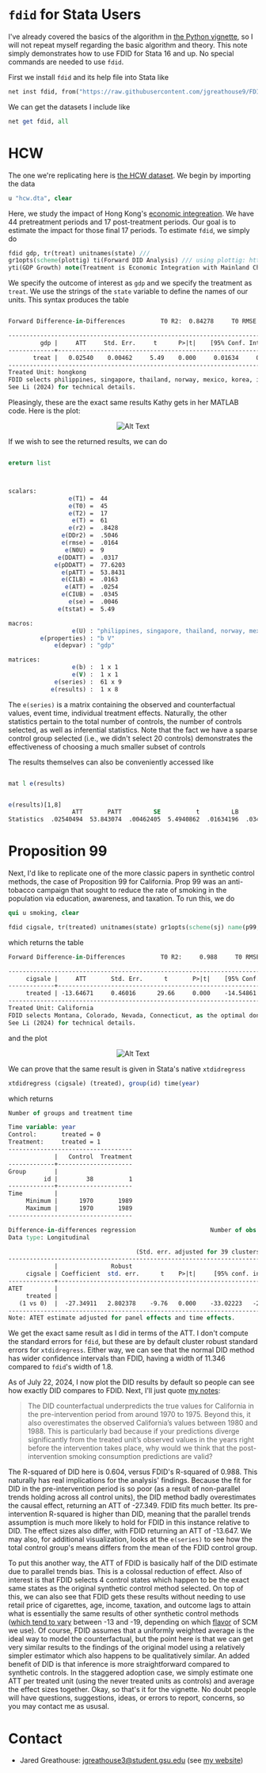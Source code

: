 # ```fdid``` for Stata Users

I've already covered the basics of the algorithm in [the Python vignette](https://github.com/jgreathouse9/FDIDTutorial/blob/main/Vignette.md), so I will not repeat myself regarding the basic algorithm and theory. This note simply demonstrates how to use FDID for Stata 16 and up. No special commands are needed to use ```fdid```.

First we install ```fdid``` and its help file into Stata like

```stata
net inst fdid, from("https://raw.githubusercontent.com/jgreathouse9/FDIDTutorial/main") replace
```
We can get the datasets I include like
```stata
net get fdid, all
```
# HCW

The one we're replicating here is [the HCW dataset](https://doi.org/10.1002/jae.1230). We begin by importing the data

```stata
u "hcw.dta", clear
```

Here, we study the impact of Hong Kong's [economic integreation](https://www.henleyglobal.com/residence-investment/hong-kong/cepa-hong-kong-china). We have 44 pretreatment periods and 17 post-treatment periods. Our goal is to estimate the impact for those final 17 periods. To estimate ```fdid```, we simply do
```stata
fdid gdp, tr(treat) unitnames(state) ///
gr1opts(scheme(plottig) ti(Forward DID Analysis) /// using plottig: https://www.stata.com/meeting/switzerland16/slides/bischof-switzerland16.pdf
yti(GDP Growth) note(Treatment is Economic Integration with Mainland China) legend(order(1 "Hong Kong" 2 "FDID Counterfactual") pos(12)))
```
We specify the outcome of interest as ```gdp``` and we specify the treatment as ```treat```. We use the strings of the ```state``` variable to define the names of our units. This syntax produces the table
```stata

Forward Difference-in-Differences          T0 R2:  0.84278     T0 RMSE:  0.01638

-----------------------------------------------------------------------------
         gdp |     ATT     Std. Err.     t      P>|t|    [95% Conf. Interval]
-------------+---------------------------------------------------------------
       treat |   0.02540    0.00462     5.49    0.000     0.01634     0.03447
-----------------------------------------------------------------------------
Treated Unit: hongkong
FDID selects philippines, singapore, thailand, norway, mexico, korea, indonesia, newzealand, malaysia, as the optimal donors.
See Li (2024) for technical details.
```

Pleasingly, these are the exact same results Kathy gets in her MATLAB code. Here is the plot:
<p align="center">
  <img src="fithongkong.png" alt="Alt Text">
</p>

If we wish to see the returned results, we can do
```stata

ereturn list



scalars:
                 e(T1) =  44
                 e(T0) =  45
                 e(T2) =  17
                  e(T) =  61
                 e(r2) =  .8428
               e(DDr2) =  .5046
               e(rmse) =  .0164
                e(N0U) =  9
              e(DDATT) =  .0317
             e(pDDATT) =  77.6203
               e(pATT) =  53.8431
               e(CILB) =  .0163
                e(ATT) =  .0254
               e(CIUB) =  .0345
                 e(se) =  .0046
              e(tstat) =  5.49

macros:
                  e(U) : "philippines, singapore, thailand, norway, mexico, korea, indonesia, newzealand, malaysia,"
         e(properties) : "b V"
             e(depvar) : "gdp"

matrices:
                  e(b) :  1 x 1
                  e(V) :  1 x 1
             e(series) :  61 x 9
            e(results) :  1 x 8

```
The ```e(series)``` is a matrix containing the observed and counterfactual values, event time, individual treatment effects. Naturally, the other statistics pertain to the total number of controls, the number of controls selected, as well as inferential statistics. Note that the fact we have a sparse control group selected (i.e., we didn't select 20 controls) demonstrates the effectiveness of choosing a much smaller subset of controls

The results themselves can also be conveniently accessed like
```stata

mat l e(results)


e(results)[1,8]
                  ATT       PATT         SE          t         LB         UB         R2       RMSE
Statistics  .02540494  53.843074  .00462405  5.4940862  .01634196  .03446791   .8427835     .01638

```

# Proposition 99

Next, I'd like to replicate one of the more classic papers in synthetic control methods, the case of Proposition 99 for California. Prop 99 was an anti-tobacco campaign that sought to reduce the rate of smoking in the population via education, awareness, and taxation. To run this, we do

```stata
qui u smoking, clear

fdid cigsale, tr(treated) unitnames(state) gr1opts(scheme(sj) name(p99, replace))
```
which returns the table
```stata
Forward Difference-in-Differences          T0 R2:     0.988     T0 RMSE:     1.282

-----------------------------------------------------------------------------------------
     cigsale |     ATT       Std. Err.      t       P>|t|    [95% Conf. Interval]
-------------+---------------------------------------------------------------------------
     treated | -13.64671     0.46016      29.66     0.000    -14.54861  -12.74481
-----------------------------------------------------------------------------------------
Treated Unit: California
FDID selects Montana, Colorado, Nevada, Connecticut, as the optimal donors.
See Li (2024) for technical details.
```
and the plot
<p align="center">
  <img src="FDIDP99Update.png" alt="Alt Text">
</p>

We can prove that the same result is given in Stata's native ```xtdidregress```

```stata
xtdidregress (cigsale) (treated), group(id) time(year)
```
which returns
```stata
Number of groups and treatment time

Time variable: year
Control:       treated = 0
Treatment:     treated = 1
-----------------------------------
             |   Control  Treatment
-------------+---------------------
Group        |
          id |        38          1
-------------+---------------------
Time         |
     Minimum |      1970       1989
     Maximum |      1970       1989
-----------------------------------

Difference-in-differences regression                     Number of obs = 1,209
Data type: Longitudinal

                                    (Std. err. adjusted for 39 clusters in id)
------------------------------------------------------------------------------
             |               Robust
     cigsale | Coefficient  std. err.      t    P>|t|     [95% conf. interval]
-------------+----------------------------------------------------------------
ATET         |
     treated |
   (1 vs 0)  |  -27.34911   2.802378    -9.76   0.000    -33.02223   -21.67599
------------------------------------------------------------------------------
Note: ATET estimate adjusted for panel effects and time effects.
```
We get the exact same result as I did in terms of the ATT. I don't compute the standard errors for ```fdid```, but these are by default cluster robust standard errors for ```xtdidregress```. Either way, we can see that the normal DID method has wider confidence intervals than FDID, having a width of 11.346 compared to ```fdid```'s width of 1.8.

As of July 22, 2024, I now plot the DID results by default so people can see how exactly DID compares to FDID. Next, I'll just quote [my notes](https://jgreathouse9.github.io/GSUmetricspolicy/treatmenteffects.html):

> The DID counterfactual underpredicts the true values for California in the pre-intervention period from around 1970 to 1975. Beyond this, it also overestimates the observed California’s values between 1980 and 1988. This is particularly bad because if your predictions diverge significantly from the treated unit’s observed values in the years right before the intervention takes place, why would we think that the post-intervention smoking consumption predictions are valid?

The R-squared of DID here is 0.604, versus FDID's R-squared of 0.988. This naturally has real implications for the analysis' findings. Because the fit for DID in the pre-intervention period is so poor (as a result of non-parallel trends holding across all control units), the DID method badly overestimates the causal effect, returning an ATT of -27.349. FDID fits much better. Its pre-intervention R-squared is higher than DID, meaning that the parallel trends assumption is much more likely to hold for FDID in this instance relative to DID. The effect sizes also differ, with FDID returning an ATT of -13.647. We may also, for additional visualization, looks at the ```e(series)``` to see how the total control group's means differs from the mean of the FDID control group.

To put this another way, the ATT of FDID is basically half of the DID estimate due to parallel trends bias. This is a colossal reduction of effect. Also of interest is that FDID selects 4 control states which happen to be the exact same states as the original synthetic control method selected. On top of this, we can also see that FDID gets these results without needing to use retail price of cigarettes, age, income, taxation, and outcome lags to attain what is essentially the same results of other synthetic control methods ([which tend to vary](https://rpubs.com/dwrich27/941298) between -13 and -19, depending on which [flavor](https://doi.org/10.48550/arXiv.2203.11576) of SCM we use). Of course, FDID assumes that a uniformly weighted average is the ideal way to model the counterfactual, but the point here is that we can get very similar results to the findings of the original model using a relatively simpler estimator which also happens to be qualitatively similar. An added benefit of DID is that inference is more straightforward compared to synthetic controls. In the staggered adoption case, we simply estimate one ATT per treated unit (using the never treated units as controls) and average the effect sizes together. Okay, so that's it for the vignette. No doubt people will have questions, suggestions, ideas, or errors to report, concerns, so you may contact me as ususal.

# Contact
- Jared Greathouse: <jgreathouse3@student.gsu.edu> (see [my website](https://jgreathouse9.github.io/))
